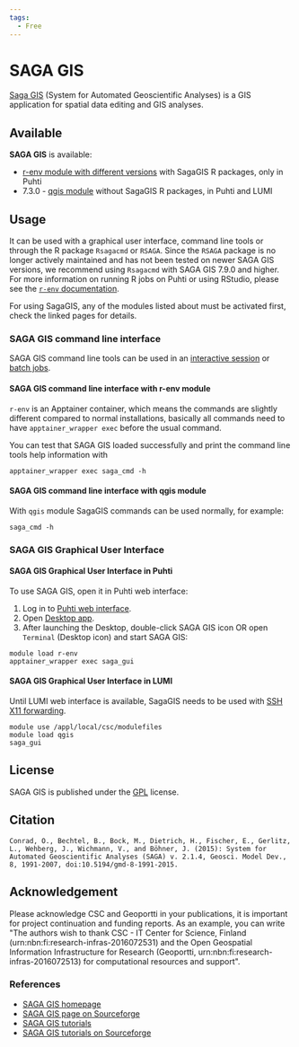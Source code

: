 ```yaml
---
tags:
  - Free
---
```


# SAGA GIS

[Saga GIS](http://www.saga-gis.org/) (System for Automated Geoscientific Analyses) is a GIS application for spatial data editing and GIS analyses. 

## Available

__SAGA GIS__ is available:

* [r-env module with different versions](r-env-for-gis.md) with SagaGIS R packages, only in Puhti
* 7.3.0 - [qgis module](qgis.md) without SagaGIS R packages, in Puhti and LUMI

## Usage 

It can be used with a graphical user interface, command line tools or through the R package `Rsagacmd` or `RSAGA`. Since the `RSAGA` package is no longer actively maintained and has not been tested on newer SAGA GIS versions, we recommend using `Rsagacmd` with SAGA GIS 7.9.0 and higher. For more information on running R jobs on Puhti or using RStudio, please see the [`r-env` documentation](r-env.md).

For using SagaGIS, any of the modules listed about must be activated first, check the linked pages for details.


### SAGA GIS command line interface 
SAGA GIS command line tools can be used in an [interactive session](../computing/running/interactive-usage.md) or [batch jobs](../computing/running/getting-started.md).

#### SAGA GIS command line interface with r-env module

`r-env` is an Apptainer container, which means the commands are slightly different compared to normal installations, basically all commands need to have `apptainer_wrapper exec` before the usual command.

You can test that SAGA GIS loaded successfully and print the command line tools help information with

```
apptainer_wrapper exec saga_cmd -h
```

#### SAGA GIS command line interface with qgis module

With `qgis` module SagaGIS commands can be used normally, for example:

```
saga_cmd -h
```


### SAGA GIS Graphical User Interface

#### SAGA GIS Graphical User Interface in Puhti

To use SAGA GIS, open it in Puhti web interface:

1. Log in to [Puhti web interface](https://puhti.csc.fi).
2. Open [Desktop app](../computing/webinterface/desktop.md). 
3. After launching the Desktop, double-click SAGA GIS icon OR open `Terminal` (Desktop icon) and start SAGA GIS:

```
module load r-env
apptainer_wrapper exec saga_gui
```

#### SAGA GIS Graphical User Interface in LUMI

Until LUMI web interface is available, SagaGIS needs to be used with
[SSH X11 forwarding](../computing/connecting/index.md#using-an-ssh-client).

```
module use /appl/local/csc/modulefiles
module load qgis
saga_gui
```


## License

SAGA GIS is published under the [GPL](http://www.gnu.org/licenses/gpl.html) license. 

## Citation

`Conrad, O., Bechtel, B., Bock, M., Dietrich, H., Fischer, E., Gerlitz, L., Wehberg, J., Wichmann, V., and Böhner, J. (2015): System for Automated Geoscientific Analyses (SAGA) v. 2.1.4, Geosci. Model Dev., 8, 1991-2007, doi:10.5194/gmd-8-1991-2015.  `

##  Acknowledgement

Please acknowledge CSC and Geoportti in your publications, it is important for project continuation and funding reports.
As an example, you can write "The authors wish to thank CSC - IT Center for Science, Finland (urn:nbn:fi:research-infras-2016072531) and the Open Geospatial Information Infrastructure for Research (Geoportti, urn:nbn:fi:research-infras-2016072513) for computational resources and support".

### References

* [SAGA GIS homepage](http://saga-gis.sourceforge.net/en/)
* [SAGA GIS page on Sourceforge](https://sourceforge.net/projects/saga-gis/)
* [SAGA GIS tutorials](https://sagatutorials.wordpress.com/)
* [SAGA GIS tutorials on Sourceforge](https://sourceforge.net/p/saga-gis/wiki/Tutorials/)
